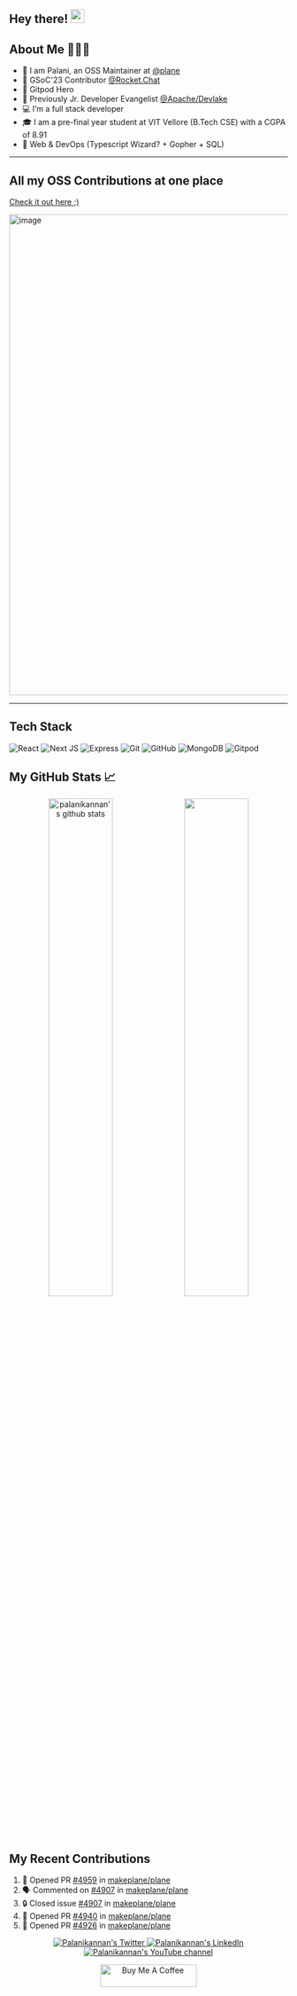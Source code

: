 <!--
**Palanikannan1437/Palanikannan1437** is a ✨ _special_ ✨ repository because its `README.md` (this file) appears on your GitHub profile.

Here are some ideas to get you started:

- 🔭 I’m currently working on ...
- 🌱 I’m currently learning ...
- 👯 I’m looking to collaborate on ...
- 🤔 I’m looking for help with ...
- 💬 Ask me about ...
- 📫 How to reach me: ...
- 😄 Pronouns: ...
- ⚡ Fun fact: ...
-->

## Hey there! <img src="https://media.giphy.com/media/hvRJCLFzcasrR4ia7z/giphy.gif" width="25px">

## About Me 👨🏻‍💻

- 👀 I am Palani, an OSS Maintainer at [@plane](https://github.com/makeplane/plane)
- 🚀 GSoC'23 Contributor [@Rocket.Chat](https://github.com/RocketChat)
- 🍊 Gitpod Hero
- 🥑 Previously Jr. Developer Evangelist [@Apache/Devlake](https://github.com/apache/incubator-devlake)
- 💻 I’m a full stack developer
- 🎓 I am a pre-final year student at VIT Vellore (B.Tech CSE) with a CGPA of 8.91
- 🌱 Web & DevOps (Typescript Wizard? + Gopher + SQL)

---
## All my OSS Contributions at one place

<a href="https://palanikannan.notion.site/M-Palanikannan-s-Open-Source-Contributions-6093b953381e48979d93eeb1f12f7d44">Check it out here ;)</a>

<img width="868" alt="image" src="https://github.com/Palanikannan1437/Palanikannan1437/assets/73993394/d34c0268-6df1-468f-ab22-b741f5dd152d">

---

## Tech Stack

![React](https://img.shields.io/badge/React-20232A?style=for-the-badge&logo=react&logoColor=61DAFB)
![Next JS](https://img.shields.io/badge/next.js-000000?style=for-the-badge&logo=nextdotjs&logoColor=white)
![Express](https://img.shields.io/badge/Express.js-000000?style=for-the-badge&logo=express&logoColor=white)
![Git](https://img.shields.io/badge/git-%23F05033.svg?style=for-the-badge&logo=git&logoColor=white)
![GitHub](https://img.shields.io/badge/GitHub-100000?style=for-the-badge&logo=github&logoColor=white)
![MongoDB](https://img.shields.io/badge/MongoDB-4EA94B?style=for-the-badge&logo=mongodb&logoColor=white)
![Gitpod](https://img.shields.io/badge/gitpod-f06611.svg?style=for-the-badge&logo=gitpod&logoColor=white)

## My GitHub Stats 📈

<p align="center"> 
    <img width="48%" src="https://github-readme-stats.vercel.app/api?username=Palanikannan1437&show_icons=true&count_private=true&theme=tokyonight" alt="palanikannan's github stats" />
    <img width="48%" src="https://github-readme-streak-stats.herokuapp.com/?user=Palanikannan1437&theme=tokyonight" />
</p>

## My Recent Contributions

<!--START_SECTION:activity-->

1. 💪 Opened PR [#4959](https://github.com/makeplane/plane/pull/4959) in [makeplane/plane](https://github.com/makeplane/plane)
2. 🗣 Commented on [#4907](https://github.com/makeplane/plane/issues/4907#issuecomment-2191676374) in [makeplane/plane](https://github.com/makeplane/plane)
3. 🔒 Closed issue [#4907](https://github.com/makeplane/plane/issues/4907) in [makeplane/plane](https://github.com/makeplane/plane)
4. 💪 Opened PR [#4940](https://github.com/makeplane/plane/pull/4940) in [makeplane/plane](https://github.com/makeplane/plane)
5. 💪 Opened PR [#4926](https://github.com/makeplane/plane/pull/4926) in [makeplane/plane](https://github.com/makeplane/plane)
<!--END_SECTION:activity-->


<p align="center">
  <a href="https://twitter.com/Palanikannan_M">
    <img src="https://img.shields.io/twitter/follow/Palanikannan_M?label=Twitter&logo=twitter&style=for-the-badge&color=blue" alt="Palanikannan's Twitter"/>
  </a>
  <a href="https://www.linkedin.com/in/m-palanikannan-021822200/">
    <img src="https://img.shields.io/badge/LinkedIn-210-mpalanikannan?style=for-the-badge&logo=linkedin&color=blue" alt="Palanikannan's LinkedIn"/>
  </a>
  <a href="http://youtube.com/channel/UC9mJn5odjzXZlfNwWxIg1lw?sub_confirmation=1">
    <img src="https://img.shields.io/youtube/channel/subscribers/UC9mJn5odjzXZlfNwWxIg1lw?style=for-the-badge&logo=youtube&label=Youtube&color=blue" alt="Palanikannan's YouTube channel"/>
  </a>
  
</p>

<p align="center"><a href="https://www.buymeacoffee.com/palanikannan" target="_blank"><img src="https://cdn.buymeacoffee.com/buttons/default-orange.png" alt="Buy Me A Coffee" height="41" width="174"></a></p>
